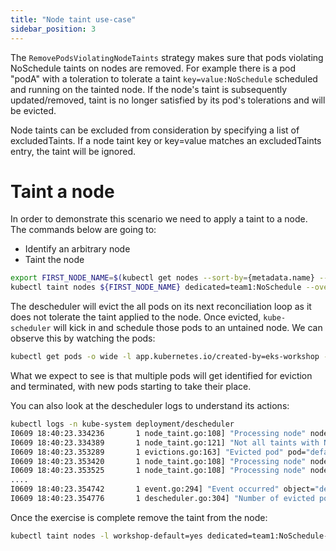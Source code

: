```yaml
---
title: "Node taint use-case"
sidebar_position: 3
---
```


The `RemovePodsViolatingNodeTaints` strategy makes sure that pods violating NoSchedule taints on nodes are removed. For example there is a pod "podA" with a toleration to tolerate a taint `key=value:NoSchedule` scheduled and running on the tainted node. If the node's taint is subsequently updated/removed, taint is no longer satisfied by its pod's tolerations and will be evicted.

Node taints can be excluded from consideration by specifying a list of excludedTaints. If a node taint key or key=value matches an excludedTaints entry, the taint will be ignored.

# Taint a node

In order to demonstrate this scenario we need to apply a taint to a node. The commands below are going to:
- Identify an arbitrary node
- Taint the node

```bash multiLine=true hook=descheduler-taint
export FIRST_NODE_NAME=$(kubectl get nodes --sort-by={metadata.name} --no-headers -l workshop-default=yes -o json | jq -r '.items[0].metadata.name')
kubectl taint nodes ${FIRST_NODE_NAME} dedicated=team1:NoSchedule --overwrite
```

The descheduler will evict the all pods on its next reconciliation loop as it does not tolerate the taint applied to the node. Once evicted, `kube-scheduler` will kick in and schedule those pods to an untained node. We can observe this by watching the pods:

```bash
kubectl get pods -o wide -l app.kubernetes.io/created-by=eks-workshop -A
```

What we expect to see is that multiple pods will get identified for eviction and terminated, with new pods starting to take their place.

You can also look at the descheduler logs to understand its actions:

```bash
kubectl logs -n kube-system deployment/descheduler
I0609 18:40:23.334236       1 node_taint.go:108] "Processing node" node="ip-10-14-10-225.us-west-2.compute.internal"
I0609 18:40:23.334389       1 node_taint.go:121] "Not all taints with NoSchedule effect are tolerated after update for pod on node" pod="default/nginx-6799fc88d8-k46jv" node="ip-10-14-10-225.us-west-2.compute.internal"
I0609 18:40:23.353289       1 evictions.go:163] "Evicted pod" pod="default/nginx-6799fc88d8-k46jv" reason="NodeTaint" strategy="NodeTaint" node="ip-10-14-10-225.us-west-2.compute.internal"
I0609 18:40:23.353420       1 node_taint.go:108] "Processing node" node="ip-10-14-11-249.us-west-2.compute.internal"
I0609 18:40:23.353525       1 node_taint.go:108] "Processing node" node="ip-10-14-12-91.us-west-2.compute.internal"
....
I0609 18:40:23.354742       1 event.go:294] "Event occurred" object="default/nginx-6799fc88d8-k46jv" fieldPath="" kind="Pod" apiVersion="v1" type="Normal" reason="Descheduled" message="pod evicted by sigs.k8s.io/deschedulerNodeTaint"
I0609 18:40:23.354776       1 descheduler.go:304] "Number of evicted pods" totalEvicted=1
```

Once the exercise is complete remove the taint from the node:

```bash expectError=true
kubectl taint nodes -l workshop-default=yes dedicated=team1:NoSchedule-
```